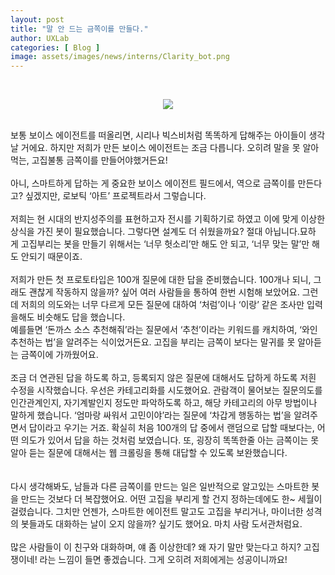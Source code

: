 ```yaml
---
layout: post
title: "말 안 드는 금쪽이를 만들다."
author: UXLab
categories: [ Blog ]
image: assets/images/news/interns/Clarity_bot.png
---
```

<br>
<figure style = "margin-left: auto; margin-right: auto;  width: 70%;  text-align: center">
    <img src="{{site.baseurl}}/assets/images/news/interns/Clarity_bot.png">
</figure>
<br>
보통 보이스 에이전트를 떠올리면, 시리나 빅스비처럼 똑똑하게 답해주는 아이들이 생각날 거에요. 하지만 저희가 만든 보이스 에이전트는 조금 다릅니다. 오히려 말을 못 알아먹는, 고집불통 금쪽이를 만들어야했거든요! 
<br><br>
아니, 스마트하게 답하는 게 중요한 보이스 에이전트 필드에서, 역으로 금쪽이를 만든다고? 싶겠지만, 로보틱 ‘아트’ 프로젝트라서 그렇습니다.
<br><br>
저희는 현 시대의 반지성주의를 표현하고자 전시를 기획하기로 하였고 이에 맞게 이상한 상식을 가진 봇이 필요했습니다. 그렇다면 설계도 더 쉬웠을까요? 절대 아닙니다.묘하게 고집부리는 봇을 만들기 위해서는 ‘너무 헛소리’만 해도 안 되고, ‘너무 맞는 말’만 해도 안되기 때문이죠.
<br><br>
저희가 만든 첫 프로토타입은 100개 질문에 대한 답을 준비했습니다. 100개나 되니, 그래도 괜찮게 작동하지 않을까? 싶어 여러 사람들을 통하여 한번 시험해 보았어요. 그런데 저희의 의도와는 너무 다르게 모든 질문에 대하여 ‘처럼’이나 ‘이랑’ 같은 조사만 입력을해도 비슷해도 답을 했습니다.<br>
예를들면 ‘돈까스 소스 추천해줘’라는 질문에서 ‘추천’이라는 키워드를 캐치하여, ‘와인 추천하는 법’을 알려주는 식이었거든요. 고집을 부리는 금쪽이 보다는 말귀를 못 알아듣는 금쪽이에 가까웠어요.
<br><br>
조금 더 연관된 답을 하도록 하고, 등록되지 않은 질문에 대해서도 답하게 하도록 저흰 수정을 시작했습니다. 우선은 카테고리화를 시도했어요. 관람객이 물어보는 질문의도를 인간관계인지, 자기계발인지 정도만 파악하도록 하고, 해당 카테고리의 아무 방법이나 말하게 했습니다. ‘엄마랑 싸워서 고민이야’라는 질문에 ‘차갑게 행동하는 법’을 알려주면서 답이라고 우기는 거죠. 확실히 처음 100개의 답 중에서 랜덤으로 답할 때보다는, 어떤 의도가 있어서 답을 하는 것처럼 보였습니다. 또, 굉장히 똑똑한줄 아는 금쪽이는 못알아 듣는 질문에 대해서는 웹 크롤링을 통해 대답할 수 있도록 보완했습니다.<br>
<br><br>
다시 생각해봐도, 남들과 다른 금쪽이를 만드는 일은 일반적으로 알고있는 스마트한 봇을 만드는 것보다 더 복잡했어요. 어떤 고집을 부리게 할 건지 정하는데에도 한~ 세월이 걸렸습니다. 그치만 언젠가, 스마트한 에이전트 말고도 고집을 부리거나, 마이너한 성격의 봇들과도 대화하는 날이 오지 않을까? 싶기도 했어요. 마치 사람 도서관처럼요.
<br><br>
많은 사람들이 이 친구와 대화하며, 얘 좀 이상한데? 왜 자기 말만 맞는다고 하지? 고집쟁이네! 라는 느낌이 들면 좋겠습니다. 그게 오히려 저희에게는 성공이니까요!
<br><br>
